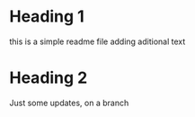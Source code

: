 # Heading 1

this is a simple readme file
adding aditional text
# Heading 2

Just some updates, on a branch